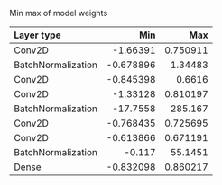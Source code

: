 Min max of model weights

| Layer type         |        Min |        Max |
|:-------------------|-----------:|-----------:|
| Conv2D             |  -1.66391  |   0.750911 |
| BatchNormalization |  -0.678896 |   1.34483  |
| Conv2D             |  -0.845398 |   0.6616   |
| Conv2D             |  -1.33128  |   0.810197 |
| BatchNormalization | -17.7558   | 285.167    |
| Conv2D             |  -0.768435 |   0.725695 |
| Conv2D             |  -0.613866 |   0.671191 |
| BatchNormalization |  -0.117    |  55.1451   |
| Dense              |  -0.832098 |   0.860217 |